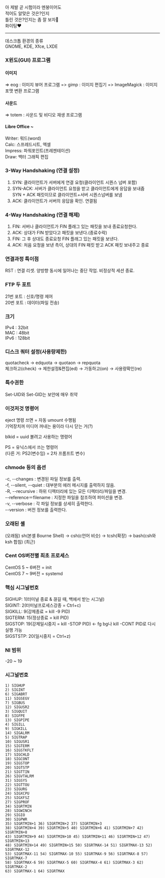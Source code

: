 아 제발 곧 시험이라 멘붕이어도  
적어도 알맞은 것은?인지  
틀린 것은?인지는 좀 잘 보자🥺  
화이팅❤️  
  
***
  
데스크톱 환경의 종류  
GNOME, KDE, Xfce, LXDE  
  
### X윈도(GUI) 프로그램

#### 이미지 
=> eog : 이미지 뷰어 프로그램
=> gimp : 이미지 편집기
=> ImageMagick : 이미지 포맷 변환 프로그램

#### 사운드 
=> totem : 사운드 및 비디오 재생 프로그램

#### Libre Office ~  
Writer: 워드(word)  
Calc: 스프레드시트, 엑셀  
Impress: 파워포인트(프레젠테이션)  
Draw: 백터 그래픽 편집  

### 3-Way Handshaking (연결 설정) 

1) SYN: 클라이언트가 서버에게 연결 요청(클라이언트 시퀀스 넘버 포함)  
2) SYN-ACK: 서버가 클라이언트 요청을 받고 클라이언트에게 응답을 보내줌  
SYN + ACK 패킷이므로 클라이언트+서버 시퀀스넘버를 보냄  
3) ACK: 클라이언트가 서버의 응답을 확인. 연결됨  

### 4-Way Handshaking (연결 해제) 

1) FIN: 서버나 클라이언트가 FIN 플래그 있는 패킷을 보내 종료요청한다.  
2) ACK: 상대가 FIN 받았다고 패킷을 보낸다.(종료수락)  
3) FIN: 그 후 상대도 종료요청 FIN 플래그 있는 패킷을 보낸다.  
4) ACK: 처음 요청을 보낸 측이, 상대의 FIN 패킷 받고 ACK 패킷 보내주고 종료

### 연결과정 특이점 
RST : 연결 리셋. 양방향 동시에 일어나는 중단 작업. 비정상적 세션 종료.  
  
### FTP 두 포트 
21번 포트 : 신호/명령 제어  
20번 포트 : 데이터(파일 전송)  

### 크기 
IPv4 : 32bit  
MAC : 48bit  
IPv6 : 128bit  

### 디스크 쿼터 설정(사용량제한) 
quotacheck → edquota → quotaon → repquota  
체크하고(check) → 제한설정&편집(ed) → 가동하고(on) → 사용량확인(re)  
  
### 특수권한 
Set-UID와 Set-GID는 보안에 매우 취약  

### 이것저것 명령어  
eject 명령 쓰면 = 자동 umount 수행됨  
기억장치꺼 미디어 꺼내는 용이라 다시 닫는 거(?)  
  
blkid = uuid 볼려고 사용하는 명령어  
  
PS = 유닉스에서 쓰는 명령어  
(다른 거: PS2(변수임) = 2차 프롬프트 변수)  
  
### chmode 등의 옵션 
-c, --changes : 변경된 파일 정보를 출력.  
-f, --silent, --quiet : 대부분의 에러 메시지를 출력하지 않음.  
-R, --recursive : 하위 디렉터리에 있는 모든 디렉터리/파일을 변경.  
    --reference＝filename : 지정한 파일을 참조하여 퍼미션을 변경.  
-v, --verbose : 각 파일 정보를 상세히 출력한다.  
    --version : 버전 정보를 출력한다.  
  
### 오래된 셸 
(오래됨) sh(본셸 Bourne Shell) -> csh(c언어 비슷) -> tcsh(확장) -> bash(csh와 ksh 합침) (최근)  
  
### Cent OS버전별 최초 프로세스 
CentOS 5 ~ 6버전 = init  
CentOS 7 ~ 9버전 = systemd  
  
### 핵심 시그널번호 
SIGHUP: 1(터미널 종료 & 끊길 때, 백에서 받는 시그널)  
SIGINT: 2(터미널프로세스강종 = Ctrl+c)  
SIGKILL: 9(강제종료 = kill -9 PID)  
SIGTERM: 15(정상종료 = kill PID)  
SIGSTOP: 19(강제일시중지 = kill -STOP PID)  <- fg bg나 kill -CONT PID로 다시 실행 가능  
SIGSTSTP: 20(일시중지 = Ctrl+z)  

### NI 범위 
-20 ~ 19  

### 시그널번호 
```
1) SIGHUP
2) SIGINT
6) SIGABRT
11) SIGSEGV
7) SIGBUS
12) SIGUSR2
3) SIGQUIT
8) SIGFPE
13) SIGPIPE
4) SIGILL
9) SIGKILL
14) SIGALRM
5) SIGTRAP
10) SIGUSR1
15) SIGTERM
16) SIGSTKFLT
17) SIGCHLD
18) SIGCONT
19) SIGSTOP
20) SIGTSTP
21) SIGTTIN
26) SIGVTALRM
31) SIGSYS
22) SIGTTOU
23) SIGURG
24) SIGXCPU
25) SIGXFSZ
27) SIGPROF
34) SIGRTMIN
28) SIGWINCH
29) SIGIO
30) SIGPWR
35) SIGRTMIN+1 36) SIGRTMIN+2 37) SIGRTMIN+3
38) SIGRTMIN+4 39) SIGRTMIN+5 40) SIGRTMIN+6 41) SIGRTMIN+7 42) SIGRTMIN+8
43) SIGRTMIN+9 44) SIGRTMIN+10 45) SIGRTMIN+11 46) SIGRTMIN+12 47) SIGRTMIN+13
48) SIGRTMIN+14 49) SIGRTMIN+15 50) SIGRTMAX-14 51) SIGRTMAX-13 52) SIGRTMAX-12
53) SIGRTMAX-11 54) SIGRTMAX-10 55) SIGRTMAX-9 56) SIGRTMAX-8 57) SIGRTMAX-7
58) SIGRTMAX-6 59) SIGRTMAX-5 60) SIGRTMAX-4 61) SIGRTMAX-3 62) SIGRTMAX-2
63) SIGRTMAX-1 64) SIGRTMAX
```
